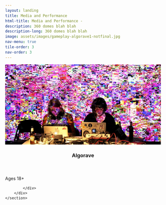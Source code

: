 ```yaml
---
layout: landing
title: Media and Performance
html-title: Media and Performance -
description: 360 domes blah blah
description-long: 360 domes blah blah
image: assets/images/gameplay-algorave1-notfinal.jpg
nav-menu: true
tile-order: 3
nav-order: 3
---
```


<!-- Main -->
<div id="main" class="alt games">

<!-- Two -->
<section id="two" class="spotlights">
	<section>
		<i class="image">
		<img src="assets/images/gameplay-algorave1-notfinal.jpg"  />
		</i>
		<div class="content">
			<div class="inner">
				<header class="major smallmargin">
					<h3>Algorave</h3>
				</header>
				<div class="boxed warning"><i class="fa fa-warning"></i> Ages 18+</div>

			</div>
		</div>
	</section>
	
</section>


</div>